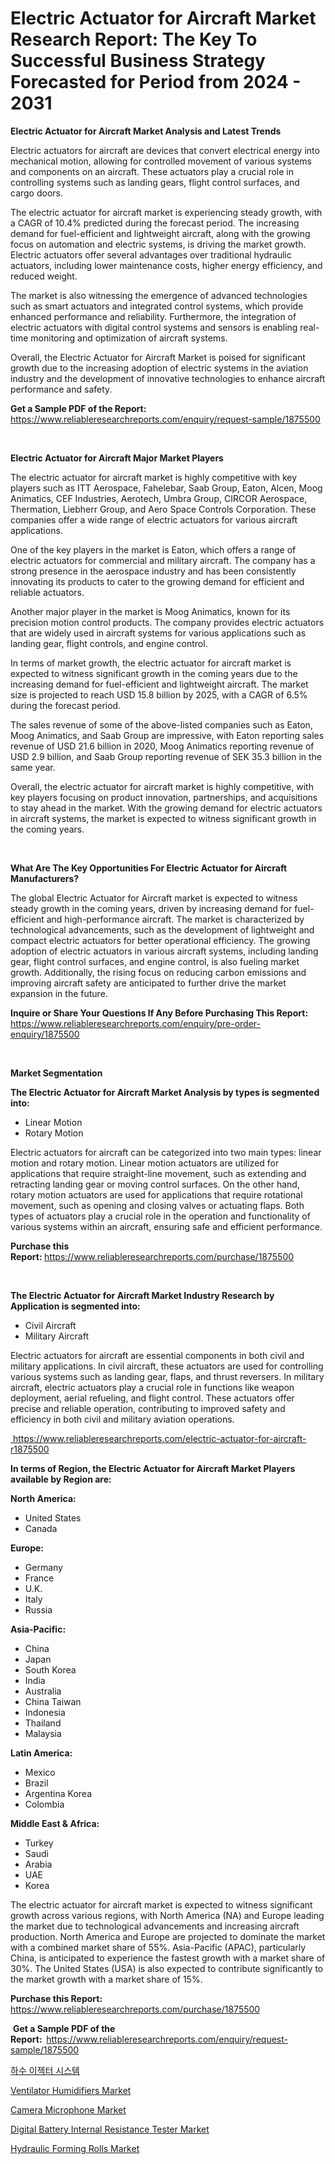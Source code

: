 <p><h1>Electric Actuator for Aircraft Market Research Report: The Key To Successful Business Strategy Forecasted for Period from 2024 - 2031</h1></p><p><strong>Electric Actuator for Aircraft Market Analysis and Latest Trends</strong></p>
<p><p>Electric actuators for aircraft are devices that convert electrical energy into mechanical motion, allowing for controlled movement of various systems and components on an aircraft. These actuators play a crucial role in controlling systems such as landing gears, flight control surfaces, and cargo doors.</p><p>The electric actuator for aircraft market is experiencing steady growth, with a CAGR of 10.4% predicted during the forecast period. The increasing demand for fuel-efficient and lightweight aircraft, along with the growing focus on automation and electric systems, is driving the market growth. Electric actuators offer several advantages over traditional hydraulic actuators, including lower maintenance costs, higher energy efficiency, and reduced weight.</p><p>The market is also witnessing the emergence of advanced technologies such as smart actuators and integrated control systems, which provide enhanced performance and reliability. Furthermore, the integration of electric actuators with digital control systems and sensors is enabling real-time monitoring and optimization of aircraft systems.</p><p>Overall, the Electric Actuator for Aircraft Market is poised for significant growth due to the increasing adoption of electric systems in the aviation industry and the development of innovative technologies to enhance aircraft performance and safety.</p></p>
<p><strong>Get a Sample PDF of the Report:&nbsp;</strong> <a href="https://www.reliableresearchreports.com/enquiry/request-sample/1875500">https://www.reliableresearchreports.com/enquiry/request-sample/1875500</a></p>
<p>&nbsp;</p>
<p><strong>Electric Actuator for Aircraft Major Market Players</strong></p>
<p><p>The electric actuator for aircraft market is highly competitive with key players such as ITT Aerospace, Fahelebar, Saab Group, Eaton, Alcen, Moog Animatics, CEF Industries, Aerotech, Umbra Group, CIRCOR Aerospace, Thermation, Liebherr Group, and Aero Space Controls Corporation. These companies offer a wide range of electric actuators for various aircraft applications.</p><p>One of the key players in the market is Eaton, which offers a range of electric actuators for commercial and military aircraft. The company has a strong presence in the aerospace industry and has been consistently innovating its products to cater to the growing demand for efficient and reliable actuators.</p><p>Another major player in the market is Moog Animatics, known for its precision motion control products. The company provides electric actuators that are widely used in aircraft systems for various applications such as landing gear, flight controls, and engine control.</p><p>In terms of market growth, the electric actuator for aircraft market is expected to witness significant growth in the coming years due to the increasing demand for fuel-efficient and lightweight aircraft. The market size is projected to reach USD 15.8 billion by 2025, with a CAGR of 6.5% during the forecast period.</p><p>The sales revenue of some of the above-listed companies such as Eaton, Moog Animatics, and Saab Group are impressive, with Eaton reporting sales revenue of USD 21.6 billion in 2020, Moog Animatics reporting revenue of USD 2.9 billion, and Saab Group reporting revenue of SEK 35.3 billion in the same year.</p><p>Overall, the electric actuator for aircraft market is highly competitive, with key players focusing on product innovation, partnerships, and acquisitions to stay ahead in the market. With the growing demand for electric actuators in aircraft systems, the market is expected to witness significant growth in the coming years.</p></p>
<p>&nbsp;</p>
<p><strong>What Are The Key Opportunities For Electric Actuator for Aircraft Manufacturers?</strong></p>
<p><p>The global Electric Actuator for Aircraft market is expected to witness steady growth in the coming years, driven by increasing demand for fuel-efficient and high-performance aircraft. The market is characterized by technological advancements, such as the development of lightweight and compact electric actuators for better operational efficiency. The growing adoption of electric actuators in various aircraft systems, including landing gear, flight control surfaces, and engine control, is also fueling market growth. Additionally, the rising focus on reducing carbon emissions and improving aircraft safety are anticipated to further drive the market expansion in the future.</p></p>
<p><strong>Inquire or Share Your Questions If Any Before Purchasing This Report:</strong> <a href="https://www.reliableresearchreports.com/enquiry/pre-order-enquiry/1875500">https://www.reliableresearchreports.com/enquiry/pre-order-enquiry/1875500</a></p>
<p>&nbsp;</p>
<p><strong>Market Segmentation</strong></p>
<p><strong>The Electric Actuator for Aircraft Market Analysis by types is segmented into:</strong></p>
<p><ul><li>Linear Motion</li><li>Rotary Motion</li></ul></p>
<p><p>Electric actuators for aircraft can be categorized into two main types: linear motion and rotary motion. Linear motion actuators are utilized for applications that require straight-line movement, such as extending and retracting landing gear or moving control surfaces. On the other hand, rotary motion actuators are used for applications that require rotational movement, such as opening and closing valves or actuating flaps. Both types of actuators play a crucial role in the operation and functionality of various systems within an aircraft, ensuring safe and efficient performance.</p></p>
<p><strong>Purchase this Report:&nbsp;</strong><a href="https://www.reliableresearchreports.com/purchase/1875500">https://www.reliableresearchreports.com/purchase/1875500</a></p>
<p>&nbsp;</p>
<p><strong>The Electric Actuator for Aircraft Market Industry Research by Application is segmented into:</strong></p>
<p><ul><li>Civil Aircraft</li><li>Military Aircraft</li></ul></p>
<p><p>Electric actuators for aircraft are essential components in both civil and military applications. In civil aircraft, these actuators are used for controlling various systems such as landing gear, flaps, and thrust reversers. In military aircraft, electric actuators play a crucial role in functions like weapon deployment, aerial refueling, and flight control. These actuators offer precise and reliable operation, contributing to improved safety and efficiency in both civil and military aviation operations.</p></p>
<p><a href="https://www.reliableresearchreports.com/electric-actuator-for-aircraft-r1875500">&nbsp;https://www.reliableresearchreports.com/electric-actuator-for-aircraft-r1875500</a></p>
<p><strong>In terms of Region, the Electric Actuator for Aircraft Market Players available by Region are:</strong></p>
<p>
    <p> <strong> North America: </strong>
        <ul>
            <li>United States</li>
            <li>Canada</li>
        </ul>
        </p> 
    <p> <strong> Europe: </strong>
        <ul>
            <li>Germany</li>
            <li>France</li>
            <li>U.K.</li>
            <li>Italy</li>
            <li>Russia</li>
        </ul>
        </p> 
    <p> <strong> Asia-Pacific: </strong>
        <ul>
            <li>China</li>
            <li>Japan</li>
            <li>South Korea</li>
            <li>India</li>
            <li>Australia</li>
            <li>China Taiwan</li>
            <li>Indonesia</li>
            <li>Thailand</li>
            <li>Malaysia</li>
        </ul>
        </p> 
    <p> <strong> Latin America: </strong>
        <ul>
            <li>Mexico</li>
            <li>Brazil</li>
            <li>Argentina Korea</li>
            <li>Colombia</li>
        </ul>
        </p> 
    <p> <strong> Middle East & Africa: </strong>
        <ul>
            <li>Turkey</li>
            <li>Saudi</li>
            <li>Arabia</li>
            <li>UAE</li>
            <li>Korea</li>
        </ul>
    </p>
    </p>
<p><p>The electric actuator for aircraft market is expected to witness significant growth across various regions, with North America (NA) and Europe leading the market due to technological advancements and increasing aircraft production. North America and Europe are projected to dominate the market with a combined market share of 55%. Asia-Pacific (APAC), particularly China, is anticipated to experience the fastest growth with a market share of 30%. The United States (USA) is also expected to contribute significantly to the market growth with a market share of 15%.</p></p>
<p><strong>Purchase this Report: </strong><a href="https://www.reliableresearchreports.com/purchase/1875500">https://www.reliableresearchreports.com/purchase/1875500</a></p>
<p>&nbsp;<strong>Get a Sample PDF of the Report:&nbsp;&nbsp;</strong><a href="https://www.reliableresearchreports.com/enquiry/request-sample/1875500">https://www.reliableresearchreports.com/enquiry/request-sample/1875500</a></p>
<p><strong></strong></p>
<p><p><a href="https://medium.com/@iarhbiqv81/%ED%95%98%EC%88%98-%EB%B6%84%EC%A7%84-%EC%8B%9C%EC%8A%A4%ED%85%9C-%EC%8B%9C%EC%9E%A5-%EC%97%AD%ED%95%99-%EB%B0%8F-%EC%84%B1%EC%9E%A5-%EB%8F%99%EB%A0%A5%EC%9D%84-%EB%B6%84%EC%84%9D%ED%95%98%EA%B3%A0-2024%EB%85%84%EB%B6%80%ED%84%B0-2031%EB%85%84%EA%B9%8C%EC%A7%80-%EC%98%88%EC%B8%A1%ED%95%A9%EB%8B%88%EB%8B%A4-ebdca4ee2016">하수 이젝터 시스템</a></p><p><a href="https://issuu.com/reportprime-2/docs/ventilator-humidifiers-market-size-2030.pptx">Ventilator Humidifiers Market</a></p><p><a href="https://medium.com/@vallieemard78/an-in-depth-analysis-of-the-global-camera-microphone-market-scope-and-its-rapid-growing-9-6-39a0fa4352ee">Camera Microphone Market</a></p><p><a href="https://github.com/JosephMorgnlvXXff/Market-Research-Report-List-1/blob/main/digital-battery-internal-resistance-tester-market.md">Digital Battery Internal Resistance Tester Market</a></p><p><a href="https://github.com/ochgvvcj16/Market-Research-Report-List-1/blob/main/hydraulic-forming-rolls-market.md">Hydraulic Forming Rolls Market</a></p></p>